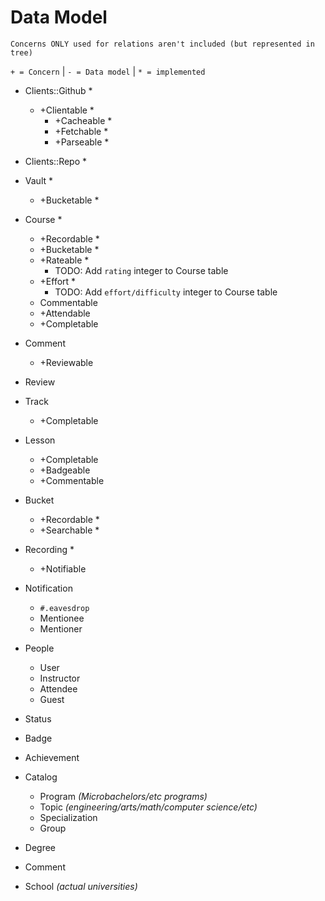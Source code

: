 # Data Model

`Concerns ONLY used for relations aren't included (but represented in tree)`

`+ = Concern` | `- = Data model` | `* = implemented`

- Clients::Github *
	+ +Clientable *
		+ +Cacheable *
		+ +Fetchable *
		+ +Parseable *
- Clients::Repo *
- Vault *
	+ +Bucketable *
- Course *
	+ +Recordable *
	+ +Bucketable *
	+ +Rateable * 
		- TODO: Add `rating` integer to Course table
	+ +Effort *
		- TODO: Add `effort/difficulty` integer to Course table
	- Commentable 
	+ +Attendable
	+ +Completable
- Comment
	+ +Reviewable
- Review

- Track 
	+ +Completable 
- Lesson
	+ +Completable
	+ +Badgeable
	+ +Commentable
- Bucket
	+ +Recordable *
	+ +Searchable *
- Recording *
	+ +Notifiable
- Notification
	* `#.eavesdrop`
	- Mentionee
	- Mentioner
- People
	- User
	- Instructor
	- Attendee
	- Guest
- Status
- Badge
- Achievement
- Catalog
	- Program _(Microbachelors/etc programs)_
	- Topic _(engineering/arts/math/computer science/etc)_
	- Specialization
	- Group
- Degree
- Comment
- School _(actual universities)_